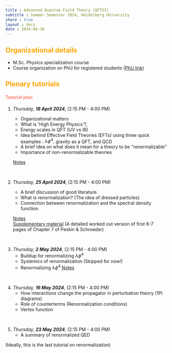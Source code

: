 ```yaml
---
title : Advanced Quantum Field Theory (QFTII)
subtitle : Summer Semester 2024, Heidelberg University
share : true
layout : docs
date : 2024-04-20
---
```


## <span style="color:orange"> **Organizational details** </span>

- M.Sc. Physics specialization course
- Course organization on PhU for registered students ([PhU link](https://uebungen.physik.uni-heidelberg.de/vorlesung/20241/1845))


<!-- ## Literature

#### <span style="color:salmon"> Personal recommendations </span> -->

## <span style="color:orange">**Plenary tutorials** </span>

<!-- #### <span style="color:salmon"> Handouts </span>

[Handout 1 : Introduction to Group III  (6 April 2021)](/files/teaching_md/ss21_gr/handout1_intro_to_groupiii_6april.pdf)  <br>
[Handout 2 : Preparation tips for GR (6 April 2021)](/files/teaching_md/ss21_gr/handout2.pdf) -->

#### <span style="color:salmon">Tutorial plan</span>

1. *Thursday, **18 April 2024***, (2:15 PM - 4:00 PM) <br>
    - Organizational matters
    - What is 'High Energy Physics'?,
    - Energy scales in QFT (UV vs IR) 
    - Idea behind Effective Field Theories (EFTs) using three quick examples : $\lambda \phi^4$, gravity as a QFT, and QCD
    - A brief idea on what does it mean for a theory to be "renormalizable"
    - Importance of non-renormalizable theories

    [Notes](https://drive.google.com/open?id=1DnVSHPuy2KsB36RavnnQHCzrB1OSwRLF&usp=drive_fs)
<br>

2. *Thursday, **25 April 2024***,  (2:15 PM - 4:00 PM)<br>
   - A brief discussion of good literature.
   - What is renormalization? (The idea of dressed particles)
   - Connection between renormalization and the spectral density function

    [Notes](https://drive.google.com/file/d/1vSBIO09uXfTIGl8vvQs7OgRXJcWOcrwb/view?usp=sharing)<br>
    [Supplementary material](https://drive.google.com/file/d/1vVTOQOM-ELDTf9YdZJdLmIJTmjSRctAj/view?usp=sharing) (A detailed worked out version of first 6-7 pages of Chapter 7 of Peskin & Schroeder)
<br>

3. *Thursday, **2 May 2024***, (2:15 PM - 4:00 PM)<br>
   -  Buildup for renormalizing $\lambda \phi^4$ 
   -  Systemics of renormalization (Skipped for now!)
   -  Renormalizing $\lambda \phi^4$ 
[Notes](https://drive.google.com/file/d/1oK_-WnFbYnQvGr28PPT7gjsElOh_dzzI/view?usp=sharing)

<br>

4. *Thursday, **16 May 2024***, (2:15 PM - 4:00 PM)<br>
   - How interactions change the propagator in perturbation theory (1PI diagrams)
   - Role of counterterms (Renormalization conditions)
   - Vertex function

<br>

5. *Thursday, **23 May 2024***, (2:15 PM - 4:00 PM)<br>
   - A summary of renormalized QED

(Ideally, this is the last tutorial on renormalization)